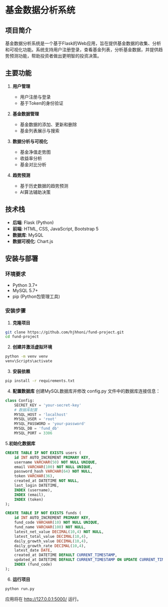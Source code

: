 # 基金数据分析系统

## 项目简介

基金数据分析系统是一个基于Flask的Web应用，旨在提供基金数据的收集、分析和可视化功能。系统支持用户注册登录，查看基金列表，分析基金数据，并提供趋势预测功能，帮助投资者做出更明智的投资决策。

## 主要功能

1. **用户管理**
   - 用户注册与登录
   - 基于Token的身份验证

2. **基金数据管理**
   - 基金数据的添加、更新和删除
   - 基金列表展示与搜索

3. **数据分析与可视化**
   - 基金净值走势图
   - 收益率分析
   - 基金对比分析

4. **趋势预测**
   - 基于历史数据的趋势预测
   - AI算法辅助决策

## 技术栈

- **后端**: Flask (Python)
- **前端**: HTML, CSS, JavaScript, Bootstrap 5
- **数据库**: MySQL
- **数据可视化**: Chart.js

## 安装与部署

### 环境要求

- Python 3.7+
- MySQL 5.7+
- pip (Python包管理工具)

### 安装步骤

1. **克隆项目**

```bash
git clone https://github.com/hjhhoni/fund-project.git
cd fund-project
```
2. **创建并激活虚拟环境**

```bash
python -m venv venv
venv\Scripts\activate
```

3. **安装依赖**
```bash
pip install -r requirements.txt
```

4. **配置数据库**
创建MySQL数据库并修改 config.py 文件中的数据库连接信息：
```python
class Config:
    SECRET_KEY = 'your-secret-key'
    # 数据库配置
    MYSQL_HOST = 'localhost'
    MYSQL_USER = 'root'
    MYSQL_PASSWORD = 'your-password'
    MYSQL_DB = 'fund_db'
    MYSQL_PORT = 3306

```

5.**初始化数据库**
```sql
CREATE TABLE IF NOT EXISTS users (
    id INT AUTO_INCREMENT PRIMARY KEY,
    username VARCHAR(50) NOT NULL UNIQUE,
    email VARCHAR(100) NOT NULL UNIQUE,
    password_hash VARCHAR(64) NOT NULL,
    token VARCHAR(36),
    created_at DATETIME NOT NULL,
    last_login DATETIME,
    INDEX (username),
    INDEX (email),
    INDEX (token)
);

CREATE TABLE IF NOT EXISTS funds (
    id INT AUTO_INCREMENT PRIMARY KEY,
    fund_code VARCHAR(10) NOT NULL UNIQUE,
    fund_name VARCHAR(100) NOT NULL,
    latest_net_value DECIMAL(10,4) NOT NULL,
    latest_total_value DECIMAL(10,4),
    daily_growth_value DECIMAL(10,4),
    daily_growth_rate DECIMAL(10,4),
    latest_date DATE,
    created_at DATETIME DEFAULT CURRENT_TIMESTAMP,
    updated_at DATETIME DEFAULT CURRENT_TIMESTAMP ON UPDATE CURRENT_TIMESTAMP,
    INDEX (fund_code)
);
```
6. **运行项目**
```bash
python run.py
```
应用将在 http://127.0.0.1:5000/ 运行。
